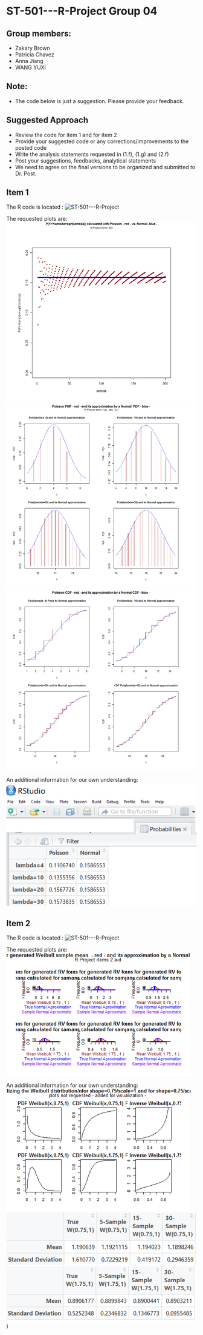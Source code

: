 # ST-501---R-Project Group 04

## Group members:
- Zakary Brown
- Patricia Chavez
- Anna Jiang
- WANG YUXI

## Note:
- The code below is just a suggestion.  Please provide your feedback.

## Suggested Approach
- Review the code for item 1 and for item 2
- Provide your suggested code or any corrections/improvements to the posted code
- Write the analysis statements requested in (1.f), (1.g) and (2.f)
- Post your suggestions, feedbacks, analytical statements
- We need to agree on the final versions to be organized and submitted to Dr. Post.

## Item 1
The R code is located : ![ST-501---R-Project](GROUP%2004%20-%20ST%20501%20-%20R%20Project%20-%20Item%201.R)

The requested plots are:
![ST-501---R-Project](Probabilities%20for%20lambdas.png)
![ST-501---R-Project](PMF%20and%20PDF.png)
![ST-501---R-Project](CDF.png)

An additional information for our own understanding:
![ST-501---R-Project](Probabilities.png)

## Item 2
The R code is located : ![ST-501---R-Project](GROUP%2004%20-%20ST%20501%20-%20R%20Project%20-%20Item%202%20v1.0.R)

The requested plots are:
![ST-501---R-Project](Rplot02.02.png)

An additional information for our own understanding:
![ST-501---R-Project](Rplot02.01.png)
![ST-501---R-Project](Parameters075.png)
![ST-501---R-Project](Parameters175.png))





